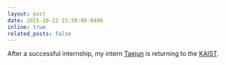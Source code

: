 ```yaml
---
layout: post
date: 2015-10-22 15:59:00-0400
inline: true
related_posts: false
---
```


After a successful internship, my intern [Taejun](https://taejun13.github.io/) is returning to the [KAIST](https://hcil.kaist.ac.kr/).
